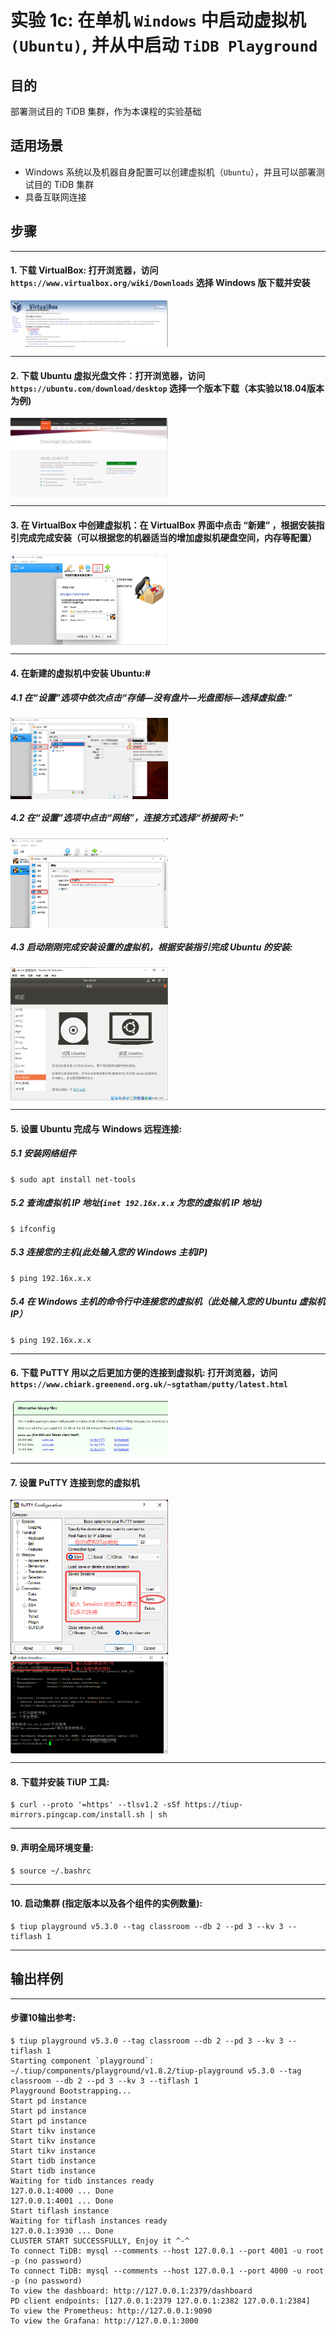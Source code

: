 # **实验 1c: 在单机 `Windows` 中启动虚拟机 `(Ubuntu)`, 并从中启动 `TiDB Playground`**

## **目的**
部署测试目的 TiDB 集群，作为本课程的实验基础

## **适用场景**
+ Windows 系统以及机器自身配置可以创建虚拟机（`Ubuntu`），并且可以部署测试目的 TiDB 集群
+ 具备互联网连接

## **步骤**

****************************
#### 1. 下载 VirtualBox: 打开浏览器，访问 `https://www.virtualbox.org/wiki/Downloads` 选择 Windows 版下载并安装
<img src="../../../diagram/VirtualBox-Download.png" width="50%" align="top"/>

****************************
#### 2. 下载 Ubuntu 虚拟光盘文件：打开浏览器，访问 `https://ubuntu.com/download/desktop` 选择一个版本下载（本实验以18.04版本为例)
<img src="../../../diagram/Ubuntu-Download.png" width="50%" align="top"/>

****************************
#### 3. 在 VirtualBox 中创建虚拟机：在 VirtualBox 界面中点击 “新建” ，根据安装指引完成完成安装（可以根据您的机器适当的增加虚拟机硬盘空间，内存等配置）
<img src="../../../diagram/Create-virtual-machine.png" width="50%" align="top"/>

****************************
#### 4. 在新建的虚拟机中安装 Ubuntu:#
##### 4.1 在“设置”选项中依次点击“存储—没有盘片—光盘图标—选择虚拟盘:”
<img src="../../../diagram/Virtual-machine-settings-01.png" width="50%" align="top"/>

##### 4.2 在“设置”选项中点击“网络”，连接方式选择“桥接网卡:”
<img src="../../../diagram/Virtual-machine-settings-02.png" width="50%" align="top"/>

##### 4.3 启动刚刚完成安装设置的虚拟机，根据安装指引完成 Ubuntu 的安装:
<img src="../../../diagram/Virtual-machine-settings-03.png" width="50%" align="top"/>

****************************
#### 5. 设置 Ubuntu 完成与 Windows 远程连接:
##### 5.1 安装网络组件
```
$ sudo apt install net-tools
```
##### 5.2 查询虚拟机 IP 地址(`inet 192.16x.x.x` 为您的虚拟机 IP 地址)
```
$ ifconfig
```
##### 5.3 连接您的主机(此处输入您的 Windows 主机IP)
```
$ ping 192.16x.x.x
```
##### 5.4 在 Windows 主机的命令行中连接您的虚拟机（此处输入您的 Ubuntu 虚拟机 IP）
```
$ ping 192.16x.x.x
```

****************************
#### 6. 下载 PuTTY  用以之后更加方便的连接到虚拟机: 打开浏览器，访问 `https://www.chiark.greenend.org.uk/~sgtatham/putty/latest.html`
<img src="../../../diagram/PuTTY-Download.png" width="50%" align="top"/>

****************************
#### 7. 设置 PuTTY 连接到您的虚拟机
<img src="../../../diagram/PuTTY-configuration-01.png" width="50%" align="top"/>
<img src="../../../diagram/PuTTY-configuration-02.png" width="50%" align="top"/>

****************************
#### 8. 下载并安装 TiUP 工具:
```
$ curl --proto '=https' --tlsv1.2 -sSf https://tiup-mirrors.pingcap.com/install.sh | sh
```

****************************
#### 9. 声明全局环境变量: 
```
$ source ~/.bashrc
```

****************************
#### 10. 启动集群 (指定版本以及各个组件的实例数量):
```
$ tiup playground v5.3.0 --tag classroom --db 2 --pd 3 --kv 3 --tiflash 1
```

****************************
## 输出样例

****************************
#### 步骤10输出参考:
```
$ tiup playground v5.3.0 --tag classroom --db 2 --pd 3 --kv 3 --tiflash 1
Starting component `playground`: ~/.tiup/components/playground/v1.8.2/tiup-playground v5.3.0 --tag classroom --db 2 --pd 3 --kv 3 --tiflash 1
Playground Bootstrapping...
Start pd instance
Start pd instance
Start pd instance
Start tikv instance
Start tikv instance
Start tikv instance
Start tidb instance
Start tidb instance
Waiting for tidb instances ready
127.0.0.1:4000 ... Done
127.0.0.1:4001 ... Done
Start tiflash instance
Waiting for tiflash instances ready
127.0.0.1:3930 ... Done
CLUSTER START SUCCESSFULLY, Enjoy it ^-^
To connect TiDB: mysql --comments --host 127.0.0.1 --port 4001 -u root -p (no password)
To connect TiDB: mysql --comments --host 127.0.0.1 --port 4000 -u root -p (no password)
To view the dashboard: http://127.0.0.1:2379/dashboard
PD client endpoints: [127.0.0.1:2379 127.0.0.1:2382 127.0.0.1:2384]
To view the Prometheus: http://127.0.0.1:9090
To view the Grafana: http://127.0.0.1:3000
```